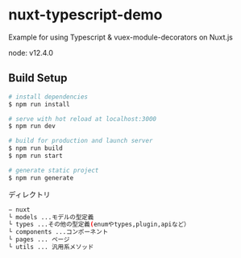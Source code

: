 # nuxt-typescript-demo

Example for using Typescript &amp; vuex-module-decorators on Nuxt.js

node: v12.4.0

## Build Setup

```bash
# install dependencies
$ npm run install

# serve with hot reload at localhost:3000
$ npm run dev

# build for production and launch server
$ npm run build
$ npm run start

# generate static project
$ npm run generate
```

ディレクトリ
```bash
− nuxt
└ models ...モデルの型定義
└ types ...その他の型定義(enumやtypes,plugin,apiなど）
└ components ...コンポーネント
└ pages ... ページ
└ utils ... 汎用系メソッド
```
